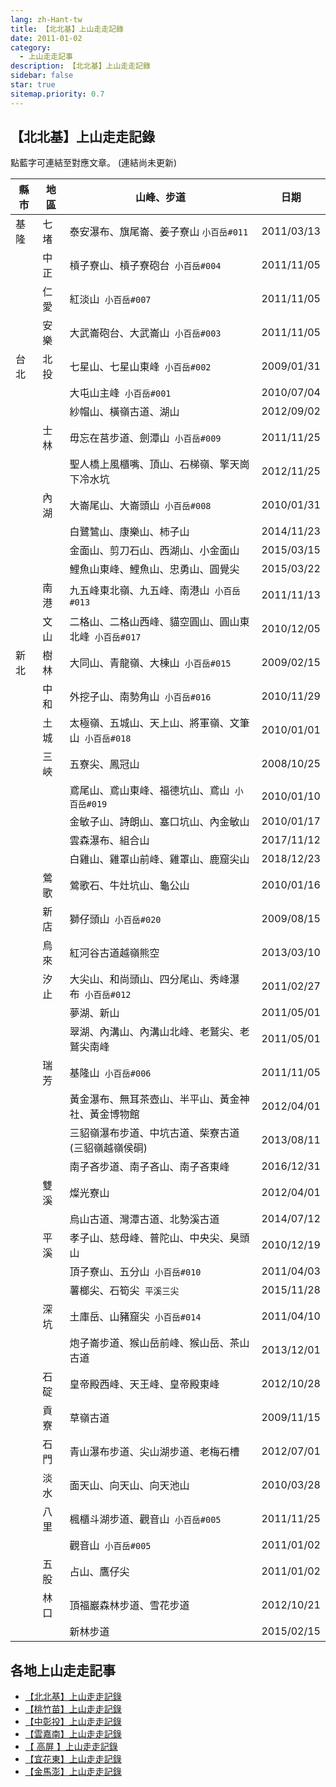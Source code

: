```yaml
---
lang: zh-Hant-tw
title: 【北北基】上山走走記錄
date: 2011-01-02
category: 
  - 上山走走記事
description: 【北北基】上山走走記錄
sidebar: false
star: true
sitemap.priority: 0.7
---
```


## **【北北基】上山走走記錄**

點藍字可連結至對應文章。
(連結尚未更新)

<!-- more -->

| 縣市     | 地區     | 山峰、步道                              | 日期         |
|--------|--------|------------------------------------|------------|
| 基隆     | 七堵     | 泰安瀑布、旗尾崙、姜子寮山&nbsp;`小百岳#011`         | 2011/03/13 |
| &nbsp; | 中正     | 槓子寮山、槓子寮砲台&nbsp; `小百岳#004`           | 2011/11/05 |
| &nbsp; | 仁愛     | 紅淡山&nbsp; `小百岳#007`                  | 2011/11/05 |
| &nbsp; | 安樂     | 大武崙砲台、大武崙山&nbsp; `小百岳#003`           | 2011/11/05 |
| 台北     | 北投     | 七星山、七星山東峰&nbsp; `小百岳#002`            | 2009/01/31 |
| &nbsp; | &nbsp; | 大屯山主峰&nbsp; `小百岳#001`                | 2010/07/04 |
| &nbsp; | &nbsp; | 紗帽山、橫嶺古道、湖山                        | 2012/09/02 |
| &nbsp; | 士林     | 毋忘在莒步道、劍潭山&nbsp; `小百岳#009`           | 2011/11/25 |
| &nbsp; | &nbsp; | 聖人橋上風櫃嘴、頂山、石梯嶺、擎天崗下冷水坑             | 2012/11/25 |
| &nbsp; | 內湖     | 大崙尾山、大崙頭山&nbsp; `小百岳#008`            | 2010/01/31 |
| &nbsp; | &nbsp; | 白鷺鷥山、康樂山、柿子山                       | 2014/11/23 |
| &nbsp; | &nbsp; | 金面山、剪刀石山、西湖山、小金面山                  | 2015/03/15 |
| &nbsp; | &nbsp; | 鯉魚山東峰、鯉魚山、忠勇山、圓覺尖                  | 2015/03/22 |
| &nbsp; | 南港     | 九五峰東北嶺、九五峰、南港山&nbsp; `小百岳#013`       | 2011/11/13 |
| &nbsp; | 文山     | 二格山、二格山西峰、貓空圓山、圓山東北峰&nbsp; `小百岳#017` | 2010/12/05 |
| 新北     | 樹林     | 大同山、青龍嶺、大棟山&nbsp; `小百岳#015`          | 2009/02/15 |
| &nbsp; | 中和     | 外挖子山、南勢角山&nbsp; `小百岳#016`            | 2010/11/29 |
| &nbsp; | 土城     | 太極嶺、五城山、天上山、將軍嶺、文筆山&nbsp; `小百岳#018`  | 2010/01/01 |
| &nbsp; | 三峽     | 五寮尖、鳳冠山                            | 2008/10/25 |
| &nbsp; | &nbsp; | 鳶尾山、鳶山東峰、福德坑山、鳶山&nbsp; `小百岳#019`     | 2010/01/10 |
| &nbsp; | &nbsp; | 金敏子山、詩朗山、塞口坑山、內金敏山                 | 2010/01/17 |
| &nbsp; | &nbsp; | 雲森瀑布、組合山                           | 2017/11/12 |
| &nbsp; | &nbsp; | 白雞山、雞罩山前峰、雞罩山、鹿窟尖山                 | 2018/12/23 |
| &nbsp; | 鶯歌     | 鶯歌石、牛灶坑山、龜公山                       | 2010/01/16 |
| &nbsp; | 新店     | 獅仔頭山&nbsp; `小百岳#020`                 | 2009/08/15 |
| &nbsp; | 烏來     | 紅河谷古道越嶺熊空                          | 2013/03/10 |
| &nbsp; | 汐止     | 大尖山、和尚頭山、四分尾山、秀峰瀑布&nbsp; `小百岳#012`   | 2011/02/27 |
| &nbsp; | &nbsp; | 夢湖、新山                              | 2011/05/01 |
| &nbsp; | &nbsp; | 翠湖、內溝山、內溝山北峰、老鷲尖、老鷲尖南峰             | 2011/05/01 |
| &nbsp; | 瑞芳     | 基隆山&nbsp; `小百岳#006`                  | 2011/11/05 |
| &nbsp; | &nbsp; | 黃金瀑布、無耳茶壺山、半平山、黃金神社、黃金博物館          | 2012/04/01 |
| &nbsp; | &nbsp; | 三貂嶺瀑布步道、中坑古道、柴寮古道(三貂嶺越嶺侯硐)         | 2013/08/11 |
| &nbsp; | &nbsp; | 南子吝步道、南子吝山、南子吝東峰                   | 2016/12/31 |
| &nbsp; | 雙溪     | 燦光寮山                               | 2012/04/01 |
| &nbsp; | &nbsp; | 烏山古道、灣潭古道、北勢溪古道                    | 2014/07/12 |
| &nbsp; | 平溪     | 孝子山、慈母峰、普陀山、中央尖、臭頭山                | 2010/12/19 |
| &nbsp; | &nbsp; | 頂子寮山、五分山&nbsp; `小百岳#010`             | 2011/04/03 |
| &nbsp; | &nbsp; | 薯榔尖、石筍尖&nbsp; `平溪三尖`                 | 2015/11/28 |
| &nbsp; | 深坑     | 土庫岳、山豬窟尖&nbsp; `小百岳#014`             | 2011/04/10 |
| &nbsp; | &nbsp; | 炮子崙步道、猴山岳前峰、猴山岳、茶山古道               | 2013/12/01 |
| &nbsp; | 石碇     | 皇帝殿西峰、天王峰、皇帝殿東峰                    | 2012/10/28 |
| &nbsp; | 貢寮     | 草嶺古道                               | 2009/11/15 |
| &nbsp; | 石門     | 青山瀑布步道、尖山湖步道、老梅石槽                  | 2012/07/01 |
| &nbsp; | 淡水     | 面天山、向天山、向天池山                       | 2010/03/28 |
| &nbsp; | 八里     | 楓櫃斗湖步道、觀音山&nbsp; `小百岳#005`           | 2011/11/25 |
| &nbsp; | &nbsp; | 觀音山&nbsp; `小百岳#005`                  | 2011/01/02 |
| &nbsp; | 五股     | 占山、鷹仔尖                             | 2011/01/02 |
| &nbsp; | 林口     | 頂福巖森林步道、雪花步道                       | 2012/10/21 |
| &nbsp; | &nbsp; | 新林步道                               | 2015/02/15 |

## 各地上山走走記事
- [【北北基】上山走走記錄](/posts/post-273-2011-01-02.md)
- [【桃竹苗】上山走走記錄](/posts/post-272-2011-01-02.md)
- [【中彰投】上山走走記錄](/posts/post-271-2011-01-02.md)
- [【雲嘉南】上山走走記錄](/posts/post-270-2011-01-02.md)
- [【 高屏 】上山走走記錄](/posts/post-268-2011-01-02.md)
- [【宜花東】上山走走記錄](/posts/post-269-2011-01-02.md)
- [【金馬澎】上山走走記錄](/posts/post-267-2011-01-02.md)